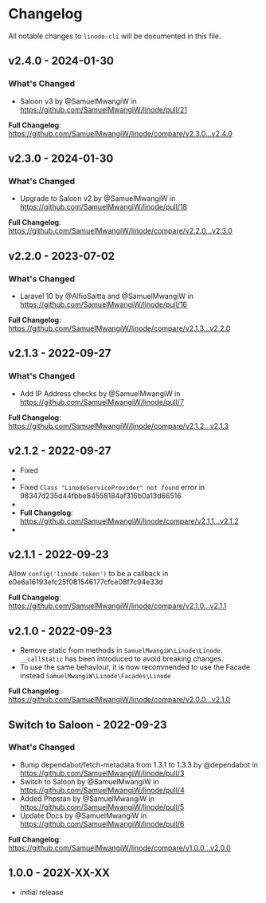 # Changelog

All notable changes to `linode-cli` will be documented in this file.

## v2.4.0 - 2024-01-30

### What's Changed

* Saloon v3 by @SamuelMwangiW in https://github.com/SamuelMwangiW/linode/pull/21

**Full Changelog**: https://github.com/SamuelMwangiW/linode/compare/v2.3.0...v2.4.0

## v2.3.0 - 2024-01-30

### What's Changed

* Upgrade to Saloon v2 by @SamuelMwangiW in https://github.com/SamuelMwangiW/linode/pull/18

**Full Changelog**: https://github.com/SamuelMwangiW/linode/compare/v2.2.0...v2.3.0

## v2.2.0 - 2023-07-02

### What's Changed

- Laravel 10 by @AlfioSaitta and @SamuelMwangiW in https://github.com/SamuelMwangiW/linode/pull/16

**Full Changelog**: https://github.com/SamuelMwangiW/linode/compare/v2.1.3...v2.2.0

## v2.1.3 - 2022-09-27

### What's Changed

- Add IP Address checks by @SamuelMwangiW in https://github.com/SamuelMwangiW/linode/pull/7

**Full Changelog**: https://github.com/SamuelMwangiW/linode/compare/v2.1.2...v2.1.3

## v2.1.2 - 2022-09-27

- Fixed
- 
- Fixed `Class "LinodeServiceProvider" not found` error in 98347d235d44fbbe84558184af316b0a13d66516
- 
- **Full Changelog**: https://github.com/SamuelMwangiW/linode/compare/v2.1.1...v2.1.2
- 

## v2.1.1 - 2022-09-23

Allow `config('linode.token')` to be a callback in e0e6a16193efc25f081546177cfce08f7c94e33d

**Full Changelog**: https://github.com/SamuelMwangiW/linode/compare/v2.1.0...v2.1.1

## v2.1.0 - 2022-09-23

- Remove static from methods in `SamuelMwangiW\Linode\Linode`. `__callStatic` has been introduced to avoid breaking changes.
- To use the same behaviour, it is now recommended to use the Facade instead `SamuelMwangiW\Linode\Facades\Linode`

**Full Changelog**: https://github.com/SamuelMwangiW/linode/compare/v2.0.0...v2.1.0

## Switch to Saloon - 2022-09-23

### What's Changed

- Bump dependabot/fetch-metadata from 1.3.1 to 1.3.3 by @dependabot in https://github.com/SamuelMwangiW/linode/pull/3
- Switch to Saloon by @SamuelMwangiW in https://github.com/SamuelMwangiW/linode/pull/4
- Added Phpstan by @SamuelMwangiW in https://github.com/SamuelMwangiW/linode/pull/5
- Update Docs by @SamuelMwangiW in https://github.com/SamuelMwangiW/linode/pull/6

**Full Changelog**: https://github.com/SamuelMwangiW/linode/compare/v1.0.0...v2.0.0

## 1.0.0 - 202X-XX-XX

- initial release
